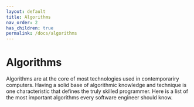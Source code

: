 ```yaml
---
layout: default
title: Algorithms
nav_order: 2
has_children: true
permalink: /docs/algorithms
---
```


# Algorithms

Algorithms are at the core of most technologies used in contemporariry computers. Having a solid base of algorithmic knowledge and technique is one characteristic that defines the truly skilled programmer. Here is a list of the most important algorithms every software engineer should know.
